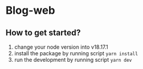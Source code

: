 # Blog-web

## How to get started?

1. change your node version into v18.17.1
2. install the package by running script `yarn install`
3. run the development by running script `yarn dev`
